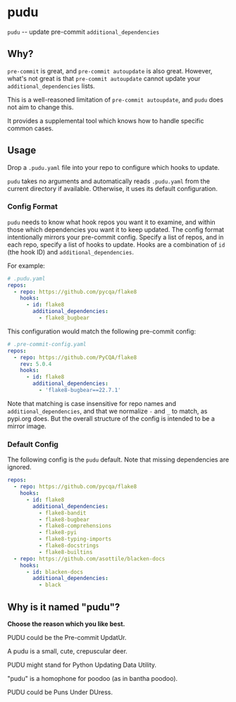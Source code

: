 # pudu

`pudu` -- update pre-commit `additional_dependencies`

## Why?

`pre-commit` is great, and `pre-commit autoupdate` is also great.
However, what's not great is that `pre-commit autoupdate` cannot update your
`additional_dependencies` lists.

This is a well-reasoned limitation of `pre-commit autoupdate`, and
`pudu` does not aim to change this.

It provides a supplemental tool which knows how to handle specific common cases.

## Usage

Drop a `.pudu.yaml` file into your repo to configure which hooks to update.

`pudu` takes no arguments and automatically reads `.pudu.yaml` from the current
directory if available.
Otherwise, it uses its default configuration.

### Config Format

`pudu` needs to know what hook repos you want it to examine, and within those
which dependencies you want it to keep updated.
The config format intentionally mirrors your pre-commit config. Specify a list
of repos, and in each repo, specify a list of hooks to update. Hooks are a
combination of `id` (the hook ID) and `additional_dependencies`.

For example:

```yaml
# .pudu.yaml
repos:
  - repo: https://github.com/pycqa/flake8
    hooks:
      - id: flake8
        additional_dependencies:
          - flake8_bugbear
```

This configuration would match the following pre-commit config:

```yaml
# .pre-commit-config.yaml
repos:
  - repo: https://github.com/PyCQA/flake8
    rev: 5.0.4
    hooks:
      - id: flake8
        additional_dependencies:
          - 'flake8-bugbear==22.7.1'
```

Note that matching is case insensitive for repo names and
`additional_dependencies`, and that we normalize `-` and `_` to match, as
pypi.org does. But the overall structure of the config is intended to be a
mirror image.

### Default Config

The following config is the `pudu` default. Note that missing dependencies are
ignored.

```yaml
repos:
  - repo: https://github.com/pycqa/flake8
    hooks:
      - id: flake8
        additional_dependencies:
          - flake8-bandit
          - flake8-bugbear
          - flake8-comprehensions
          - flake8-pyi
          - flake8-typing-imports
          - flake8-docstrings
          - flake8-builtins
  - repo: https://github.com/asottile/blacken-docs
    hooks:
      - id: blacken-docs
        additional_dependencies:
          - black
```

## Why is it named "pudu"?

**Choose the reason which you like best.**

PUDU could be the Pre-commit UpdatUr.

A pudu is a small, cute, crepuscular deer.

PUDU might stand for Python Updating Data Utility.

"pudu" is a homophone for poodoo (as in bantha poodoo).

PUDU could be Puns Under DUress.
